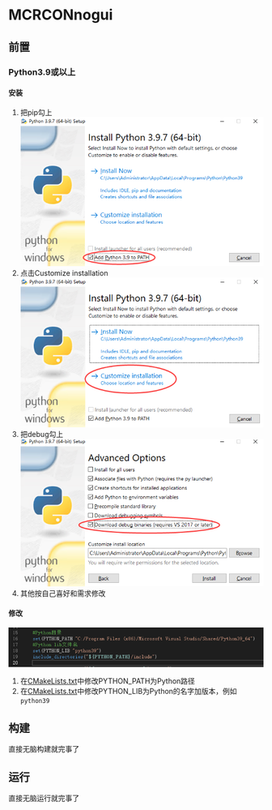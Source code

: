 ﻿# MCRCONnogui

## 前置

### Python3.9或以上

#### 安装
1. 把pip勾上  
![image](./doc/python1.png)
2. 点击Customize installation  
![image](./doc/python2.png)
3. 把debug勾上  
![image](./doc/python3.png)
4. 其他按自己喜好和需求修改

#### 修改
![image](./doc/python4.png)
1. 在[CMakeLists.txt](./CMakeLists.txt)中修改PYTHON_PATH为Python路径
2. 在[CMakeLists.txt](./CMakeLists.txt)中修改PYTHON_LIB为Python的名字加版本，例如`python39`

## 构建
直接无脑构建就完事了

## 运行
直接无脑运行就完事了
